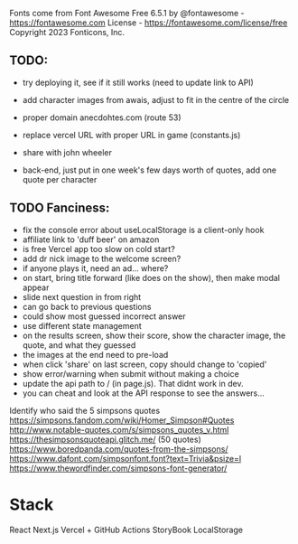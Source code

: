 Fonts come from Font Awesome Free 6.5.1 by @fontawesome - https://fontawesome.com License - https://fontawesome.com/license/free Copyright 2023 Fonticons, Inc.

## TODO:

- try deploying it, see if it still works (need to update link to API)

- add character images from awais, adjust to fit in the centre of the circle
- proper domain anecdohtes.com (route 53)
- replace vercel URL with proper URL in game (constants.js)
- share with john wheeler
- back-end, just put in one week's few days worth of quotes, add one quote per character

## TODO Fanciness:

- fix the console error about useLocalStorage is a client-only hook
- affiliate link to 'duff beer' on amazon
- is free Vercel app too slow on cold start?
- add dr nick image to the welcome screen?
- if anyone plays it, need an ad... where?
- on start, bring title forward (like does on the show), then make modal appear
- slide next question in from right
- can go back to previous questions
- could show most guessed incorrect answer
- use different state management
- on the results screen, show their score, show the character image, the quote, and what they guessed
- the images at the end need to pre-load
- when click 'share' on last screen, copy should change to 'copied'
- show error/warning when submit without making a choice
- update the api path to / (in page.js). That didnt work in dev.
- you can cheat and look at the API response to see the answers...

Identify who said the 5 simpsons quotes
https://simpsons.fandom.com/wiki/Homer_Simpson#Quotes
http://www.notable-quotes.com/s/simpsons_quotes_v.html
https://thesimpsonsquoteapi.glitch.me/ (50 quotes)
https://www.boredpanda.com/quotes-from-the-simpsons/
https://www.dafont.com/simpsonfont.font?text=Trivia&psize=l
https://www.thewordfinder.com/simpsons-font-generator/

# Stack

React
Next.js
Vercel + GitHub Actions
StoryBook
LocalStorage
